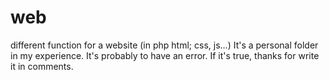 # web
different function for a website (in php html; css, js...)
It's a personal folder in my experience. It's probably to have an error. If it's true, thanks for write it in comments.
